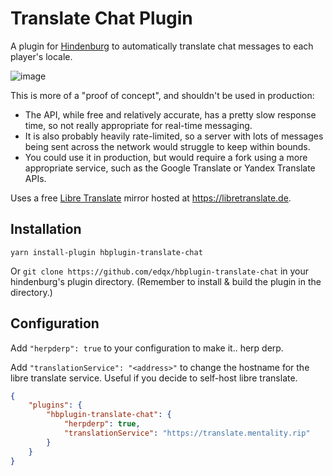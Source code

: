# Translate Chat Plugin
A plugin for [Hindenburg](https://github.com/skeldjs/Hindenburg) to automatically
translate chat messages to each player's locale.

![image](https://user-images.githubusercontent.com/60631511/124961300-300c9c80-e015-11eb-991c-8027deebaf7b.png)

This is more of a "proof of concept", and shouldn't be used in production:
- The API, while free and relatively accurate, has a pretty slow response time, so
not really appropriate for real-time messaging.
- It is also probably heavily rate-limited, so a server with lots of messages
being sent across the network would struggle to keep within bounds.
- You could use it in production, but would require a fork using a more appropriate
service, such as the Google Translate or Yandex Translate APIs.

Uses a free [Libre Translate](https://libretranslate.com/) mirror hosted at
https://libretranslate.de.

## Installation
`yarn install-plugin hbplugin-translate-chat`

Or `git clone https://github.com/edqx/hbplugin-translate-chat` in your hindenburg's
plugin directory. (Remember to install & build the plugin in the directory.)

## Configuration
Add `"herpderp": true` to your configuration to make it.. herp derp.

Add `"translationService": "<address>"` to change the hostname for the libre
translate service. Useful if you decide to self-host libre translate. 

```json
{
    "plugins": {
        "hbplugin-translate-chat": {
            "herpderp": true,
            "translationService": "https://translate.mentality.rip"
        }
    }
}
```
